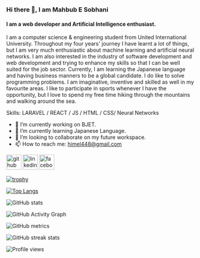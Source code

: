 ### Hi there 👋, I am Mahbub E Sobhani
#### I am a web developer and Artificial Intelligence enthusiast.


I am a computer science & engineering student from United International University. Throughout my four years' journey I have learnt a lot of things, but I am very much enthusiastic about machine learning and artificial neural networks. I am also interested in the industry of software development and web development and trying to enhance my skills so that I can be well suited for the job sector. Currently, I am learning the Japanese language and having business manners to be a global candidate. I do like to solve programming problems. I am imaginative, inventive and skilled as well in my favourite areas. I like to participate in sports whenever I have the opportunity, but I love to spend my free time hiking through the mountains and walking around the sea.

Skills: LARAVEL / REACT / JS / HTML / CSS/ Neural Networks

- 🔭 I’m currently working on BJET. 
- 🌱 I’m currently learning Japanese Language. 
- 👯 I’m looking to collaborate on my future workspace. 
- 📫 How to reach me: himel448@gmail.com 


[<img src='https://cdn.jsdelivr.net/npm/simple-icons@3.0.1/icons/github.svg' alt='github' height='40'>](https://github.com/mahbubhimel)  [<img src='https://cdn.jsdelivr.net/npm/simple-icons@3.0.1/icons/linkedin.svg' alt='linkedin' height='40'>](https://www.linkedin.com/in/mahbub-e-sobhani-himel-38495313a/)  [<img src='https://cdn.jsdelivr.net/npm/simple-icons@3.0.1/icons/facebook.svg' alt='facebook' height='40'>](https://www.facebook.com/sobhanihimel)  

[![trophy](https://github-profile-trophy.vercel.app/?username=mahbubhimel)](https://github.com/ryo-ma/github-profile-trophy)

[![Top Langs](https://github-readme-stats.vercel.app/api/top-langs/?username=mahbubhimel)](https://github.com/anuraghazra/github-readme-stats)

![GitHub stats](https://github-readme-stats.vercel.app/api?username=mahbubhimel&show_icons=true&count_private=true)  

![GitHub Activity Graph](https://activity-graph.herokuapp.com/graph?username=mahbubhimel)  

![GitHub metrics](https://metrics.lecoq.io/mahbubhimel)  

![GitHub streak stats](https://github-readme-streak-stats.herokuapp.com/?user=mahbubhimel)  

![Profile views](https://gpvc.arturio.dev/mahbubhimel)  
